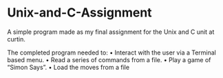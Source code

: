 # Unix-and-C-Assignment
A simple program made as my final assignment for the Unix and C unit at curtin.

The completed program needed to:
• Interact with the user via a Terminal based menu.
• Read a series of commands from a file.
• Play a game of “Simon Says”.
• Load the moves from a file
